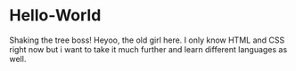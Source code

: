 # Hello-World
Shaking the tree boss!
 Heyoo, the old girl here. I only know HTML and CSS right now but i want to take it much further and learn different languages as well.
